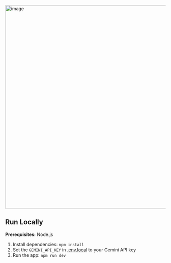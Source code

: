 <img width="1132" height="639" alt="image" src="https://github.com/user-attachments/assets/709e8a3a-9f8b-4016-bfce-5d03681a3f59" />

## Run Locally

**Prerequisites:**  Node.js


1. Install dependencies:
   `npm install`
2. Set the `GEMINI_API_KEY` in [.env.local](.env.local) to your Gemini API key
3. Run the app:
   `npm run dev`
